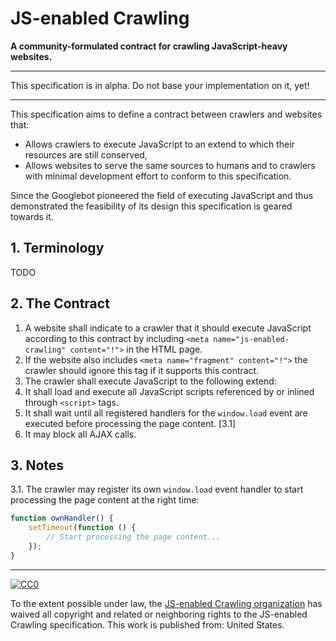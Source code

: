 # JS-enabled Crawling

**A community-formulated contract for crawling JavaScript-heavy websites.**

---

This specification is in alpha. Do not base your implementation on it, yet!

---

This specification aims to define a contract between crawlers and websites that:

- Allows crawlers to execute JavaScript to an extend to which their resources are still conserved,
- Allows websites to serve the same sources to humans and to crawlers with minimal development effort to conform to this specification.

Since the Googlebot pioneered the field of executing JavaScript and thus demonstrated the feasibility of its design this specification is geared towards it.

## 1. Terminology

TODO

## 2. The Contract

1. A website shall indicate to a crawler that it should execute JavaScript according to this contract by including `<meta name="js-enabled-crawling" content="!">` in the HTML page.
  1. If the website also includes `<meta name="fragment" content="!">` the crawler should ignore this tag if it supports this contract.
2. The crawler shall execute JavaScript to the following extend:
  1. It shall load and execute all JavaScript scripts referenced by or inlined through `<script>` tags.
  2. It shall wait until all registered handlers for the `window.load` event are executed before processing the page content. [3.1]
  3. It may block all AJAX calls.

## 3. Notes

3.1. The crawler may register its own `window.load` event handler to start processing the page content at the right time:

``` js
function ownHandler() {
	setTimeout(function () {
		// Start processing the page content...
	});
}
```

---

[![CC0](https://i.creativecommons.org/p/zero/1.0/88x31.png)](https://creativecommons.org/publicdomain/zero/1.0/)

To the extent possible under law, the [JS-enabled Crawling organization](https://github.com/js-enabled-crawling) has waived all copyright and related or neighboring rights to the JS-enabled Crawling specification. This work is published from: United States.